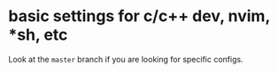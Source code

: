# basic settings for c/c++ dev, nvim, *sh, etc

Look at the `master` branch if you are looking for specific configs.
